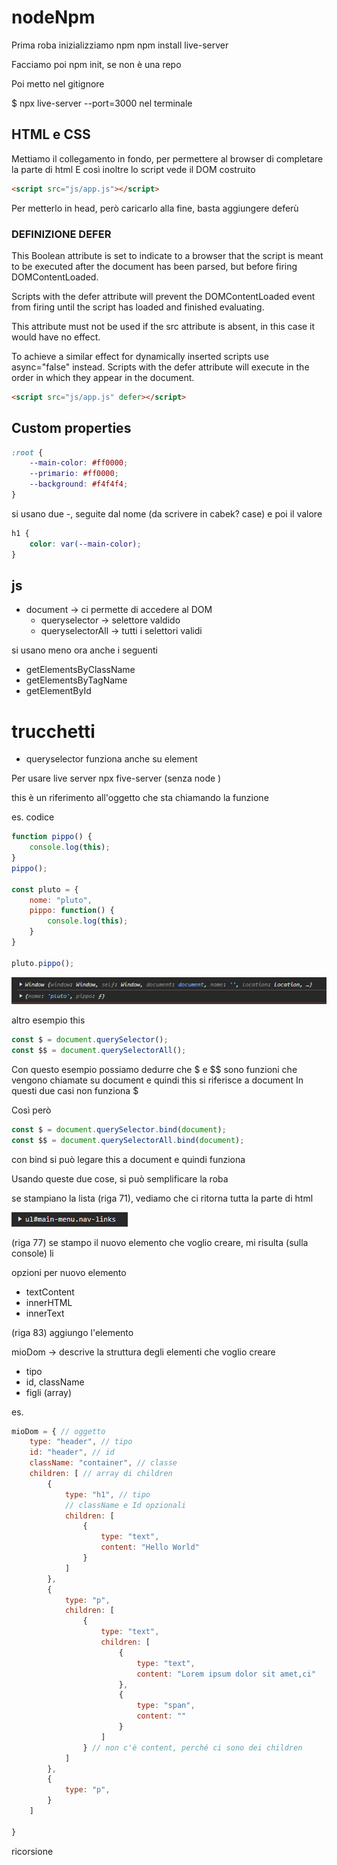 # nodeNpm

Prima roba inizializziamo npm
npm install live-server

Facciamo poi npm init, se non è una repo

Poi metto nel gitignore

$ npx live-server --port=3000 nel terminale

## HTML e CSS

Mettiamo il collegamento in fondo, per permettere al browser di completare la parte di html
E così inoltre lo script vede il DOM costruito

```html
<script src="js/app.js"></script>
```

Per metterlo in head, però caricarlo alla fine, basta aggiungere deferù

### DEFINIZIONE DEFER

This Boolean attribute is set to indicate to a browser that the script is meant to be executed after the document has been parsed, but before firing DOMContentLoaded.

Scripts with the defer attribute will prevent the DOMContentLoaded event from firing until the script has loaded and finished evaluating.

This attribute must not be used if the src attribute is absent, in this case it would have no effect.

To achieve a similar effect for dynamically inserted scripts use async="false" instead. Scripts with the defer attribute will execute in the order in which they appear in the document.


```html
<script src="js/app.js" defer></script>
```
## Custom properties

```css
:root {
    --main-color: #ff0000;
    --primario: #ff0000;
    --background: #f4f4f4;
}
```

si usano due -, seguite dal nome (da scrivere in cabek? case) e poi il valore

```css
h1 {
    color: var(--main-color);
}
```

## js

- document -> ci permette di accedere al DOM
    - queryselector -> selettore valdido
    - queryselectorAll -> tutti i selettori validi

si usano meno ora anche i seguenti
- getElementsByClassName 
- getElementsByTagName 
- getElementById

# trucchetti
- queryselector funziona anche su element

Per usare live server npx five-server (senza node )

this è un riferimento all'oggetto che sta chiamando la funzione

es. codice 
```js
function pippo() {
    console.log(this);
}
pippo();

const pluto = {
    nome: "pluto",
    pippo: function() {
        console.log(this);
    }
}

pluto.pippo();
```
![alt text](image.png)

altro esempio this

```js
const $ = document.querySelector();
const $$ = document.querySelectorAll();
```
Con questo esempio possiamo dedurre che $ e $$ sono funzioni che vengono chiamate su document e quindi this si riferisce a document 
In questi due casi non funziona $

Così però

```js
const $ = document.querySelector.bind(document);
const $$ = document.querySelectorAll.bind(document);
```
con bind si può legare this a document e quindi funziona

Usando queste due cose, si può semplificare la roba

se stampiano la lista (riga 71), vediamo che ci ritorna tutta la parte di html
    
![alt text](image-1.png)

(riga 77) se stampo il nuovo elemento che voglio creare, mi risulta (sulla console) li

opzioni per nuovo elemento
- textContent
- innerHTML
- innerText

(riga 83) aggiungo l'elemento 

mioDom -> descrive la struttura degli elementi che voglio creare
- tipo
- id, className
- figli (array)

es. 
```js
mioDom = { // oggetto
    type: "header", // tipo
    id: "header", // id
    className: "container", // classe
    children: [ // array di children
        {
            type: "h1", // tipo
            // className e Id opzionali
            children: [
                {
                    type: "text",
                    content: "Hello World"
                }
            ]
        },
        {
            type: "p",
            children: [
                {
                    type: "text",
                    children: [
                        {
                            type: "text",
                            content: "Lorem ipsum dolor sit amet,ci"
                        },
                        {
                            type: "span",
                            content: ""
                        }
                    ]
                } // non c'è content, perché ci sono dei children
            ]
        },
        {
            type: "p",
        }
    ]

}
```


ricorsione
